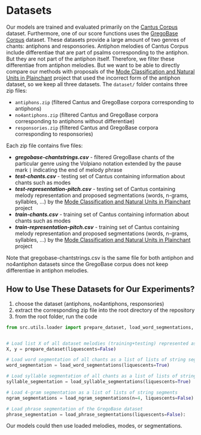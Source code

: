 # Datasets

Our models are trained and evaluated primarily on the [Cantus Corpus](https://github.com/bacor/CantusCorpus) dataset. Furthermore, one of our score functions uses the [GregoBase Corpus](https://github.com/bacor/GregoBaseCorpus) dataset. These datasets provide a large amount of two genres of chants: antiphons and responsories. Antiphon melodies of Cantus Corpus include differentiae that are part of psalms corresponding to the antiphon. But they are not part of the antiphon itself. Therefore, we filter these differentiae from antiphon melodies. But we want to be able to directly compare our methods with proposals of the [Mode Classification and Natural Units in Plainchant](https://github.com/bacor/ISMIR2020) project that used the incorrect form of the antiphon dataset, so we keep all three datasets. The ```dataset/``` folder contains three zip files:
- ```antiphons.zip``` (filtered Cantus and GregoBase corpora corresponding to antiphons)
-  ```no4antiphons.zip``` (filtered Cantus and GregoBase corpora corresponding to antiphons without differentiae)
-  ```responsories.zip``` (filtered Cantus and GregoBase corpora corresponding to responsories)

Each zip file contains five files:
- ***gregobase-chantstrings.csv*** - filtered GregoBase chants of the particular genre using the Volpiano notation extended by the pause mark ```|``` indicating the end of melody phrase
- ***test-chants.csv*** - testing set of Cantus containing information about chants such as modes
- ***test-representation-pitch.csv*** - testing set of Cantus containing melody representation and proposed segmentations (words, n-grams, syllables, ...) by the [Mode Classification and Natural Units in Plainchant](https://github.com/bacor/ISMIR2020) project
- ***train-chants.csv*** - training set of Cantus containing information about chants such as modes
- ***train-representation-pitch.csv*** - training set of Cantus containing melody representation and proposed segmentations (words, n-grams, syllables, ...) by the [Mode Classification and Natural Units in Plainchant](https://github.com/bacor/ISMIR2020) project
  
Note that gregobase-chantstrings.csv is the same file for both antiphon and no4antiphon datasets since the GregoBase corpus does not keep differentiae in antiphon melodies.



## How to Use These Datasets for Our Experiments?

1. choose the dataset (antiphons, no4antiphons, responsories)
2. extract the corresponding zip file into the root directory of the repository
3. from the root folder, run the code
```python
from src.utils.loader import prepare_dataset, load_word_segmentations, load_syllable_segmentations, load_ngram_segmentations,load_phrase_segmentations


# Load list X of all dataset melodies (training+testing) represented as a string of tones, and the list of melody modes y
X, y = prepare_dataset(liquescents=False)

# Load word segmentation of all chants as a list of lists of string segments, where we keep liquescents
word_segmentation = load_word_segmentations(liquescents=True)

# Load syllable segmentation of all chants as a list of lists of string segments, where we keep liquescents
syllable_segmentation = load_syllable_segmentations(liquescents=True)

# Load 4-gram segmentation as a list of lists of string segments
ngram_segmentations = load_ngram_segmentations(n=4, liquescents=False)

# Load phrase segmentation of the GregoBase dataset
phrase_segmentation = load_phrase_segmentations(liquescents=False):
```

Our models could then use loaded melodies, modes, or segmentations.